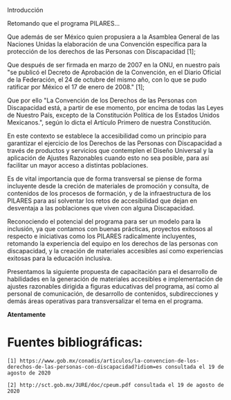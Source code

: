 Introducción

Retomando que el programa PILARES...

Que además de ser México quien propusiera a la Asamblea General de las
Naciones Unidas la elaboración de una Convención específica para la protección de los derechos de las Personas con Discapacidad [1];

Que después de ser firmada en marzo de 2007 en la ONU, en nuestro país "se
publicó el Decreto de Aprobación de la Convención, en el Diario Oficial de la
Federación, el 24 de octubre del mismo año, con lo que se pudo ratificar por
México el 17 de enero de 2008." [1];

Que por ello "La Convención de los Derechos de las Personas con Discapacidad
está, a partir de ese momento, por encima de todas las Leyes de Nuestro País,
excepto de la Constitución Política de los Estados Unidos Mexicanos.", según lo
dicta el Artículo Primero de nuestra Constitución.

En este contexto se establece la accesibilidad como un principio para
garantizar el ejercicio de los Derechos de las Personas con Discapacidad a
través de  productos y servicios que contemplen el Diseño Universal y la
aplicación de Ajustes Razonables cuando esto no sea posible, para así facilitar un mayor acceso a distintas poblaciones.

Es de vital  importancia que de forma transversal se piense de forma incluyente
desde la creción de materiales de promoción y consulta, de contenidos de los
procesos de formación, y de la infraestructura de los PILARES para así
solventar los retos de
accesibilidad que dejan en desventaja a las poblaciones que viven con alguna
Discapacidad.

Reconociendo el potencial del programa para ser un modelo para la inclusión, ya
que contamos con buenas prácticas, proyectos exitosos al respecto e iniciativas
como los PILARES radicalmente incluyentes, retomando la experiencia del equipo
en  los derechos de las personas con discapacidad,  y la creación de materiales
accesibles así como  experiencias exitosas para la educación inclusiva.

Presentamos la siguiente propuesta de capacitación para el desarrollo de
habilidades en la generación de materiales accesibles e implementación de
ajustes razonables dirigida a figuras educativas del programa, así como al
personal de comunicación, de desarrollo de contenidos, subdirecciones y demás
áreas operativas para transversalizar el tema en el programa.

**Atentamente**


# Fuentes bibliográficas:

    [1] https://www.gob.mx/conadis/articulos/la-convencion-de-los-derechos-de-las-personas-con-discapacidad?idiom=es consultada el 19 de agosto de 2020

    [2] http://sct.gob.mx/JURE/doc/cpeum.pdf consultada el 19 de agosto de 2020
